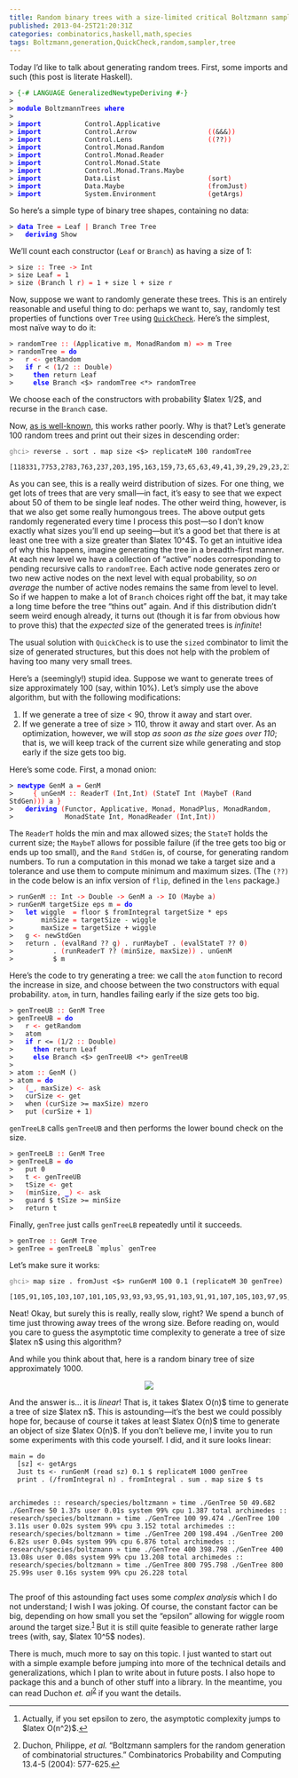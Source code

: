 ```yaml
---
title: Random binary trees with a size-limited critical Boltzmann sampler
published: 2013-04-25T21:20:31Z
categories: combinatorics,haskell,math,species
tags: Boltzmann,generation,QuickCheck,random,sampler,tree
---
```


<p>Today I’d like to talk about generating random trees. First, some imports and such (this post is literate Haskell).</p>
<pre><code><span>&gt;</span> <span style="color:green;">{-# LANGUAGE GeneralizedNewtypeDeriving #-}</span>
<span>&gt;</span> 
<span>&gt;</span> <span style="color:blue;font-weight:bold;">module</span> <span>BoltzmannTrees</span> <span style="color:blue;font-weight:bold;">where</span>
<span>&gt;</span> 
<span>&gt;</span> <span style="color:blue;font-weight:bold;">import</span>           <span>Control</span><span>.</span><span>Applicative</span>
<span>&gt;</span> <span style="color:blue;font-weight:bold;">import</span>           <span>Control</span><span>.</span><span>Arrow</span>                  <span style="color:red;">(</span><span style="color:red;">(</span><span>&amp;&amp;&amp;</span><span style="color:red;">)</span><span style="color:red;">)</span>
<span>&gt;</span> <span style="color:blue;font-weight:bold;">import</span>           <span>Control</span><span>.</span><span>Lens</span>                   <span style="color:red;">(</span><span style="color:red;">(</span><span>??</span><span style="color:red;">)</span><span style="color:red;">)</span>
<span>&gt;</span> <span style="color:blue;font-weight:bold;">import</span>           <span>Control</span><span>.</span><span>Monad</span><span>.</span><span>Random</span>
<span>&gt;</span> <span style="color:blue;font-weight:bold;">import</span>           <span>Control</span><span>.</span><span>Monad</span><span>.</span><span>Reader</span>
<span>&gt;</span> <span style="color:blue;font-weight:bold;">import</span>           <span>Control</span><span>.</span><span>Monad</span><span>.</span><span>State</span>
<span>&gt;</span> <span style="color:blue;font-weight:bold;">import</span>           <span>Control</span><span>.</span><span>Monad</span><span>.</span><span>Trans</span><span>.</span><span>Maybe</span>
<span>&gt;</span> <span style="color:blue;font-weight:bold;">import</span>           <span>Data</span><span>.</span><span>List</span>                      <span style="color:red;">(</span><span>sort</span><span style="color:red;">)</span>
<span>&gt;</span> <span style="color:blue;font-weight:bold;">import</span>           <span>Data</span><span>.</span><span>Maybe</span>                     <span style="color:red;">(</span><span>fromJust</span><span style="color:red;">)</span>
<span>&gt;</span> <span style="color:blue;font-weight:bold;">import</span>           <span>System</span><span>.</span><span>Environment</span>             <span style="color:red;">(</span><span>getArgs</span><span style="color:red;">)</span>
</code></pre>
<p>So here’s a simple type of binary tree shapes, containing no data:</p>
<pre><code><span>&gt;</span> <span style="color:blue;font-weight:bold;">data</span> <span>Tree</span> <span style="color:red;">=</span> <span>Leaf</span> <span style="color:red;">|</span> <span>Branch</span> <span>Tree</span> <span>Tree</span>
<span>&gt;</span>   <span style="color:blue;font-weight:bold;">deriving</span> <span>Show</span>
</code></pre>
<p>We’ll count each constructor (<code>Leaf</code> or <code>Branch</code>) as having a size of 1:</p>
<pre><code><span>&gt;</span> <span>size</span> <span style="color:red;">::</span> <span>Tree</span> <span style="color:red;">-&gt;</span> <span>Int</span>
<span>&gt;</span> <span>size</span> <span>Leaf</span> <span style="color:red;">=</span> <span class="hs-num">1</span>
<span>&gt;</span> <span>size</span> <span style="color:red;">(</span><span>Branch</span> <span>l</span> <span>r</span><span style="color:red;">)</span> <span style="color:red;">=</span> <span class="hs-num">1</span> <span>+</span> <span>size</span> <span>l</span> <span>+</span> <span>size</span> <span>r</span>
</code></pre>
<p>Now, suppose we want to randomly generate these trees. This is an entirely reasonable and useful thing to do: perhaps we want to, say, randomly test properties of functions over <code>Tree</code> using <a href="http://hackage.haskell.org/package/QuickCheck"><code>QuickCheck</code></a>. Here’s the simplest, most naïve way to do it:</p>
<pre><code><span>&gt;</span> <span>randomTree</span> <span style="color:red;">::</span> <span style="color:red;">(</span><span>Applicative</span> <span>m</span><span style="color:red;">,</span> <span>MonadRandom</span> <span>m</span><span style="color:red;">)</span> <span style="color:red;">=&gt;</span> <span>m</span> <span>Tree</span>
<span>&gt;</span> <span>randomTree</span> <span style="color:red;">=</span> <span style="color:blue;font-weight:bold;">do</span>
<span>&gt;</span>   <span>r</span> <span style="color:red;">&lt;-</span> <span>getRandom</span>
<span>&gt;</span>   <span style="color:blue;font-weight:bold;">if</span> <span>r</span> <span>&lt;</span> <span style="color:red;">(</span><span class="hs-num">1</span><span>/</span><span class="hs-num">2</span> <span style="color:red;">::</span> <span>Double</span><span style="color:red;">)</span>
<span>&gt;</span>     <span style="color:blue;font-weight:bold;">then</span> <span>return</span> <span>Leaf</span>
<span>&gt;</span>     <span style="color:blue;font-weight:bold;">else</span> <span>Branch</span> <span>&lt;$&gt;</span> <span>randomTree</span> <span>&lt;*&gt;</span> <span>randomTree</span>
</code></pre>
<p>We choose each of the constructors with probability $latex 1/2$, and recurse in the <code>Branch</code> case.</p>
<p>Now, <a href="http://www.cse.chalmers.se/~rjmh/QuickCheck/manual.html">as is well-known</a>, this works rather poorly. Why is that? Let’s generate 100 random trees and print out their sizes in descending order:</p>
<pre><code><span style="color:gray;">ghci&gt; </span>reverse . sort . map size &lt;$&gt; replicateM 100 randomTree
  [118331,7753,2783,763,237,203,195,163,159,73,65,63,49,41,39,29,29,23,23,21,19,19,15,11,9,9,9,9,7,7,7,5,5,5,5,5,5,5,5,5,3,3,3,3,3,3,3,3,3,3,3,3,3,1,1,1,1,1,1,1,1,1,1,1,1,1,1,1,1,1,1,1,1,1,1,1,1,1,1,1,1,1,1,1,1,1,1,1,1,1,1,1,1,1,1,1,1,1,1,1]
</code></pre>
<p>As you can see, this is a really weird distribution of sizes. For one thing, we get lots of trees that are very small—in fact, it’s easy to see that we expect about 50 of them to be single leaf nodes. The other weird thing, however, is that we also get some really humongous trees. The above output gets randomly regenerated every time I process this post—so I don’t know exactly what sizes you’ll end up seeing—but it’s a good bet that there is at least one tree with a size greater than $latex 10^4$. To get an intuitive idea of why this happens, imagine generating the tree in a breadth-first manner. At each new level we have a collection of “active” nodes corresponding to pending recursive calls to <code>randomTree</code>. Each active node generates zero or two new active nodes on the next level with equal probability, so <em>on average</em> the number of active nodes remains the same from level to level. So if we happen to make a lot of <code>Branch</code> choices right off the bat, it may take a long time before the tree “thins out” again. And if this distribution didn’t seem weird enough already, it turns out (though it is far from obvious how to prove this) that the <em>expected</em> size of the generated trees is <em>infinite</em>!</p>
<p>The usual solution with <code>QuickCheck</code> is to use the <code>sized</code> combinator to limit the size of generated structures, but this does not help with the problem of having too many very small trees.</p>
<p>Here’s a (seemingly!) stupid idea. Suppose we want to generate trees of size approximately 100 (say, within 10%). Let’s simply use the above algorithm, but with the following modifications:</p>
<ol style="list-style-type:decimal;">
<li>If we generate a tree of size &lt; 90, throw it away and start over.</li>
<li>If we generate a tree of size &gt; 110, throw it away and start over. As an optimization, however, we will stop <em>as soon as the size goes over 110</em>; that is, we will keep track of the current size while generating and stop early if the size gets too big.</li>
</ol>
<p>Here’s some code. First, a monad onion:</p>
<pre><code><span>&gt;</span> <span style="color:blue;font-weight:bold;">newtype</span> <span>GenM</span> <span>a</span> <span style="color:red;">=</span> <span>GenM</span> 
<span>&gt;</span>     <span style="color:red;">{</span> <span>unGenM</span> <span style="color:red;">::</span> <span>ReaderT</span> <span style="color:red;">(</span><span>Int</span><span style="color:red;">,</span><span>Int</span><span style="color:red;">)</span> <span style="color:red;">(</span><span>StateT</span> <span>Int</span> <span style="color:red;">(</span><span>MaybeT</span> <span style="color:red;">(</span><span>Rand</span> <span>StdGen</span><span style="color:red;">)</span><span style="color:red;">)</span><span style="color:red;">)</span> <span>a</span> <span style="color:red;">}</span>
<span>&gt;</span>   <span style="color:blue;font-weight:bold;">deriving</span> <span style="color:red;">(</span><span>Functor</span><span style="color:red;">,</span> <span>Applicative</span><span style="color:red;">,</span> <span>Monad</span><span style="color:red;">,</span> <span>MonadPlus</span><span style="color:red;">,</span> <span>MonadRandom</span><span style="color:red;">,</span>
<span>&gt;</span>             <span>MonadState</span> <span>Int</span><span style="color:red;">,</span> <span>MonadReader</span> <span style="color:red;">(</span><span>Int</span><span style="color:red;">,</span><span>Int</span><span style="color:red;">)</span><span style="color:red;">)</span>
</code></pre>
<p>The <code>ReaderT</code> holds the min and max allowed sizes; the <code>StateT</code> holds the current size; the <code>MaybeT</code> allows for possible failure (if the tree gets too big or ends up too small), and the <code>Rand StdGen</code> is, of course, for generating random numbers. To run a computation in this monad we take a target size and a tolerance and use them to compute minimum and maximum sizes. (The <code>(??)</code> in the code below is an infix version of <code>flip</code>, defined in the <code>lens</code> package.)</p>
<pre><code><span>&gt;</span> <span>runGenM</span> <span style="color:red;">::</span> <span>Int</span> <span style="color:red;">-&gt;</span> <span>Double</span> <span style="color:red;">-&gt;</span> <span>GenM</span> <span>a</span> <span style="color:red;">-&gt;</span> <span>IO</span> <span style="color:red;">(</span><span>Maybe</span> <span>a</span><span style="color:red;">)</span>
<span>&gt;</span> <span>runGenM</span> <span>targetSize</span> <span>eps</span> <span>m</span> <span style="color:red;">=</span> <span style="color:blue;font-weight:bold;">do</span>
<span>&gt;</span>   <span style="color:blue;font-weight:bold;">let</span> <span>wiggle</span>  <span style="color:red;">=</span> <span>floor</span> <span>$</span> <span>fromIntegral</span> <span>targetSize</span> <span>*</span> <span>eps</span>
<span>&gt;</span>       <span>minSize</span> <span style="color:red;">=</span> <span>targetSize</span> <span style="color:green;">-</span> <span>wiggle</span>
<span>&gt;</span>       <span>maxSize</span> <span style="color:red;">=</span> <span>targetSize</span> <span>+</span> <span>wiggle</span>
<span>&gt;</span>   <span>g</span> <span style="color:red;">&lt;-</span> <span>newStdGen</span>
<span>&gt;</span>   <span>return</span> <span>.</span> <span style="color:red;">(</span><span>evalRand</span> <span>??</span> <span>g</span><span style="color:red;">)</span> <span>.</span> <span>runMaybeT</span> <span>.</span> <span style="color:red;">(</span><span>evalStateT</span> <span>??</span> <span class="hs-num">0</span><span style="color:red;">)</span>
<span>&gt;</span>          <span>.</span> <span style="color:red;">(</span><span>runReaderT</span> <span>??</span> <span style="color:red;">(</span><span>minSize</span><span style="color:red;">,</span> <span>maxSize</span><span style="color:red;">)</span><span style="color:red;">)</span> <span>.</span> <span>unGenM</span>
<span>&gt;</span>          <span>$</span> <span>m</span>
</code></pre>
<p>Here’s the code to try generating a tree: we call the <code>atom</code> function to record the increase in size, and choose between the two constructors with equal probability. <code>atom</code>, in turn, handles failing early if the size gets too big.</p>
<pre><code><span>&gt;</span> <span>genTreeUB</span> <span style="color:red;">::</span> <span>GenM</span> <span>Tree</span>
<span>&gt;</span> <span>genTreeUB</span> <span style="color:red;">=</span> <span style="color:blue;font-weight:bold;">do</span>
<span>&gt;</span>   <span>r</span> <span style="color:red;">&lt;-</span> <span>getRandom</span>
<span>&gt;</span>   <span>atom</span>
<span>&gt;</span>   <span style="color:blue;font-weight:bold;">if</span> <span>r</span> <span>&lt;=</span> <span style="color:red;">(</span><span class="hs-num">1</span><span>/</span><span class="hs-num">2</span> <span style="color:red;">::</span> <span>Double</span><span style="color:red;">)</span>
<span>&gt;</span>     <span style="color:blue;font-weight:bold;">then</span> <span>return</span> <span>Leaf</span>
<span>&gt;</span>     <span style="color:blue;font-weight:bold;">else</span> <span>Branch</span> <span>&lt;$&gt;</span> <span>genTreeUB</span> <span>&lt;*&gt;</span> <span>genTreeUB</span>
<span>&gt;</span> 
<span>&gt;</span> <span>atom</span> <span style="color:red;">::</span> <span>GenM</span> <span>()</span>
<span>&gt;</span> <span>atom</span> <span style="color:red;">=</span> <span style="color:blue;font-weight:bold;">do</span>
<span>&gt;</span>   <span style="color:red;">(</span><span style="color:blue;font-weight:bold;">_</span><span style="color:red;">,</span> <span>maxSize</span><span style="color:red;">)</span> <span style="color:red;">&lt;-</span> <span>ask</span>
<span>&gt;</span>   <span>curSize</span> <span style="color:red;">&lt;-</span> <span>get</span>
<span>&gt;</span>   <span>when</span> <span style="color:red;">(</span><span>curSize</span> <span>&gt;=</span> <span>maxSize</span><span style="color:red;">)</span> <span>mzero</span>
<span>&gt;</span>   <span>put</span> <span style="color:red;">(</span><span>curSize</span> <span>+</span> <span class="hs-num">1</span><span style="color:red;">)</span>
</code></pre>
<p><code>genTreeLB</code> calls <code>genTreeUB</code> and then performs the lower bound check on the size.</p>
<pre><code><span>&gt;</span> <span>genTreeLB</span> <span style="color:red;">::</span> <span>GenM</span> <span>Tree</span>
<span>&gt;</span> <span>genTreeLB</span> <span style="color:red;">=</span> <span style="color:blue;font-weight:bold;">do</span>
<span>&gt;</span>   <span>put</span> <span class="hs-num">0</span>
<span>&gt;</span>   <span>t</span> <span style="color:red;">&lt;-</span> <span>genTreeUB</span>
<span>&gt;</span>   <span>tSize</span> <span style="color:red;">&lt;-</span> <span>get</span>
<span>&gt;</span>   <span style="color:red;">(</span><span>minSize</span><span style="color:red;">,</span> <span style="color:blue;font-weight:bold;">_</span><span style="color:red;">)</span> <span style="color:red;">&lt;-</span> <span>ask</span>
<span>&gt;</span>   <span>guard</span> <span>$</span> <span>tSize</span> <span>&gt;=</span> <span>minSize</span>
<span>&gt;</span>   <span>return</span> <span>t</span>
</code></pre>
<p>Finally, <code>genTree</code> just calls <code>genTreeLB</code> repeatedly until it succeeds.</p>
<pre><code><span>&gt;</span> <span>genTree</span> <span style="color:red;">::</span> <span>GenM</span> <span>Tree</span>
<span>&gt;</span> <span>genTree</span> <span style="color:red;">=</span> <span>genTreeLB</span> <span>`mplus`</span> <span>genTree</span>
</code></pre>
<p>Let’s make sure it works:</p>
<pre><code><span style="color:gray;">ghci&gt; </span>map size . fromJust &lt;$&gt; runGenM 100 0.1 (replicateM 30 genTree)
  [105,91,105,103,107,101,105,93,93,93,95,91,103,91,91,107,105,103,97,95,105,107,93,97,93,103,91,103,101,95]
</code></pre>
<p>Neat! Okay, but surely this is really, really slow, right? We spend a bunch of time just throwing away trees of the wrong size. Before reading on, would you care to guess the asymptotic time complexity to generate a tree of size $latex n$ using this algorithm?</p>
<p>And while you think about that, here is a random binary tree of size approximately 1000.</p>
<div style="text-align:center;">
<p><img src="http://byorgey.files.wordpress.com/2013/04/5f8af30e809e8b0fa48b9a1a8eaf3a64.png" /></p>
</div>
<p>And the answer is… it is <em>linear</em>! That is, it takes $latex O(n)$ time to generate a tree of size $latex n$. This is astounding—it’s the best we could possibly hope for, because of course it takes at least $latex O(n)$ time to generate an object of size $latex O(n)$. If you don’t believe me, I invite you to run some experiments with this code yourself. I did, and it sure looks linear:</p>
<pre><code>main = do
  [sz] &lt;- getArgs
  Just ts &lt;- runGenM (read sz) 0.1 $ replicateM 1000 genTree
  print . (/fromIntegral n) . fromIntegral . sum . map size $ ts

archimedes :: research/species/boltzmann » time ./GenTree 50
49.682
./GenTree 50  1.37s user 0.01s system 99% cpu 1.387 total
archimedes :: research/species/boltzmann » time ./GenTree 100
99.474
./GenTree 100  3.11s user 0.02s system 99% cpu 3.152 total
archimedes :: research/species/boltzmann » time ./GenTree 200
198.494
./GenTree 200  6.82s user 0.04s system 99% cpu 6.876 total
archimedes :: research/species/boltzmann » time ./GenTree 400
398.798
./GenTree 400  13.08s user 0.08s system 99% cpu 13.208 total
archimedes :: research/species/boltzmann » time ./GenTree 800
795.798
./GenTree 800  25.99s user 0.16s system 99% cpu 26.228 total</code></pre>
<p>The proof of this astounding fact uses some <em>complex analysis</em> which I do not understand; I wish I was joking. Of course, the constant factor can be big, depending on how small you set the “epsilon” allowing for wiggle room around the target size.<sup><a href="#fn1" class="footnoteRef" id="fnref1">1</a></sup> But it is still quite feasible to generate rather large trees (with, say, $latex 10^5$ nodes).</p>
<p>There is much, much more to say on this topic. I just wanted to start out with a simple example before jumping into more of the technical details and generalizations, which I plan to write about in future posts. I also hope to package this and a bunch of other stuff into a library. In the meantime, you can read Duchon <em>et. al</em><sup><a href="#fn2" class="footnoteRef" id="fnref2">2</a></sup> if you want the details.</p>
<div class="footnotes">
<hr />
<ol>
<li id="fn1"><p>Actually, if you set epsilon to zero, the asymptotic complexity jumps to $latex O(n^2)$.<a href="#fnref1">↩</a></p></li>
<li id="fn2"><p>Duchon, Philippe, <em>et al.</em> “Boltzmann samplers for the random generation of combinatorial structures.” Combinatorics Probability and Computing 13.4-5 (2004): 577-625.<a href="#fnref2">↩</a></p></li>
</ol>
</div>

